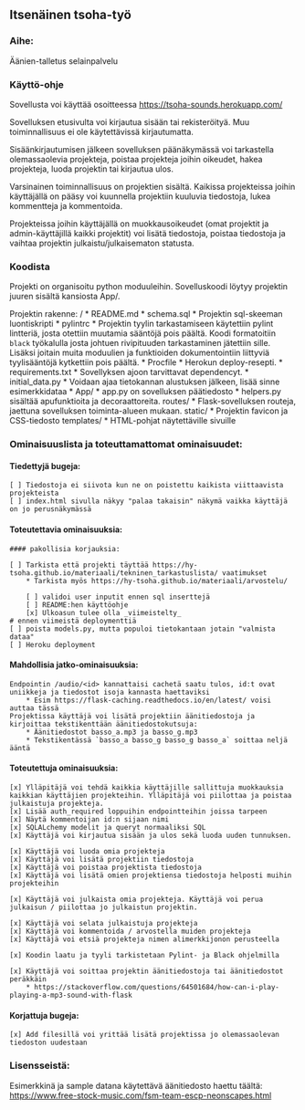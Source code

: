 ## Itsenäinen tsoha-työ

### Aihe:

Äänien-talletus selainpalvelu

### Käyttö-ohje

Sovellusta voi käyttää osoitteessa https://tsoha-sounds.herokuapp.com/

Sovelluksen etusivulta voi kirjautua sisään tai rekisteröityä. Muu toiminnallisuus ei ole käytettävissä kirjautumatta.

Sisäänkirjautumisen jälkeen sovelluksen päänäkymässä voi tarkastella olemassaolevia projekteja, poistaa projekteja joihin oikeudet, hakea projekteja, luoda projektin tai kirjautua ulos.

Varsinainen toiminnallisuus on projektien sisältä. Kaikissa projekteissa joihin käyttäjällä on pääsy voi kuunnella projektiin kuuluvia tiedostoja, lukea kommentteja ja kommentoida.

Projekteissa joihin käyttäjällä on muokkausoikeudet (omat projektit ja admin-käyttäjillä kaikki projektit) voi lisätä tiedostoja, poistaa tiedostoja ja vaihtaa projektin julkaistu/julkaisematon statusta.


### Koodista

Projekti on organisoitu python moduuleihin. Sovelluskoodi löytyy projektin juuren sisältä kansiosta App/. 

Projektin rakenne:
/ 
	* README.md
	* schema.sql
		* Projektin sql-skeeman luontiskripti
	* pylintrc
		* Projektin tyylin tarkastamiseen käytettiin pylint lintteriä, josta otettiin muutamia sääntöjä pois päältä. Koodi formatoitiin `black` työkalulla josta johtuen rivipituuden tarkastaminen jätettiin sille. Lisäksi joitain muita moduulien ja funktioiden dokumentointiin liittyviä tyylisääntöjä kytkettiin pois päältä.
	* Procfile
		* Herokun deploy-resepti.
	* requirements.txt
		* Sovellyksen ajoon tarvittavat dependencyt.
	* initial_data.py 
		* Voidaan ajaa tietokannan alustuksen jälkeen, lisää sinne esimerkkidataa
	* App/
		* app.py on sovelluksen päätiedosto
		* helpers.py sisältää apufunktioita ja decoraattoreita.
		routes/
			* Flask-sovelluksen routeja, jaettuna sovelluksen toiminta-alueen mukaan.
		static/
			* Projektin favicon ja CSS-tiedosto
		templates/
			* HTML-pohjat näytettäville sivuille



### Ominaisuuslista ja toteuttamattomat ominaisuudet:

#### Tiedettyjä bugeja:
	[ ] Tiedostoja ei siivota kun ne on poistettu kaikista viittaavista projekteista
	[ ] index.html sivulla näkyy "palaa takaisin" näkymä vaikka käyttäjä on jo perusnäkymässä


#### Toteutettavia ominaisuuksia:
	#### pakollisia korjauksia:

	[ ] Tarkista että projekti täyttää https://hy-tsoha.github.io/materiaali/tekninen_tarkastuslista/ vaatimukset
		* Tarkista myös https://hy-tsoha.github.io/materiaali/arvostelu/

		[ ] validoi user inputit ennen sql inserttejä
		[ ] README:hen käyttöohje
		[x] Ulkoasun tulee olla _viimeistelty_
	# ennen viimeistä deploymenttiä
	[ ] poista models.py, mutta populoi tietokantaan jotain "valmista dataa"
	[ ] Heroku deployment


#### Mahdollisia jatko-ominaisuuksia:
	Endpointin /audio/<id> kannattaisi cachetä saatu tulos, id:t ovat uniikkeja ja tiedostot isoja kannasta haettaviksi 
		* Esim https://flask-caching.readthedocs.io/en/latest/ voisi auttaa tässä
	Projektissa käyttäjä voi lisätä projektiin äänitiedostoja ja kirjoittaa tekstikenttään äänitiedostokutsuja:
		* Äänitiedostot basso_a.mp3 ja basso_g.mp3
		* Tekstikentässä `basso_a basso_g basso_g basso_a` soittaa neljä ääntä

#### Toteutettuja ominaisuuksia:
	[x] Ylläpitäjä voi tehdä kaikkia käyttäjille sallittuja muokkauksia kaikkian käyttäjien projekteihin. Ylläpitäjä voi piilottaa ja poistaa julkaistuja projekteja.
	[x] Lisää auth_required loppuihin endpointteihin joissa tarpeen
	[x] Näytä kommentoijan id:n sijaan nimi
	[x] SQLALchemy modelit ja queryt normaaliksi SQL
	[x] Käyttäjä voi kirjautua sisään ja ulos sekä luoda uuden tunnuksen.
	
	[x] Käyttäjä voi luoda omia projekteja
	[x] Käyttäjä voi lisätä projektiin tiedostoja
	[x] Käyttäjä voi poistaa projektista tiedostoja
	[x] Käyttäjä voi lisätä omien projektiensa tiedostoja helposti muihin projekteihin
	
	[x] Käyttäjä voi julkaista omia projekteja. Käyttäjä voi perua julkaisun / piilottaa jo julkaistun projektin.

	[x] Käyttäjä voi selata julkaistuja projekteja
	[x] Käyttäjä voi kommentoida / arvostella muiden projekteja
	[x] Käyttäjä voi etsiä projekteja nimen alimerkkijonon perusteella

	[x] Koodin laatu ja tyyli tarkistetaan Pylint- ja Black ohjelmilla

	[x] Käyttäjä voi soittaa projektin äänitiedostoja tai äänitiedostot peräkkäin
		* https://stackoverflow.com/questions/64501684/how-can-i-play-playing-a-mp3-sound-with-flask

#### Korjattuja bugeja:
	[x] Add filesillä voi yrittää lisätä projektissa jo olemassaolevan tiedoston uudestaan


### Lisensseistä:

Esimerkkinä ja sample datana käytettävä äänitiedosto haettu täältä: https://www.free-stock-music.com/fsm-team-escp-neonscapes.html

